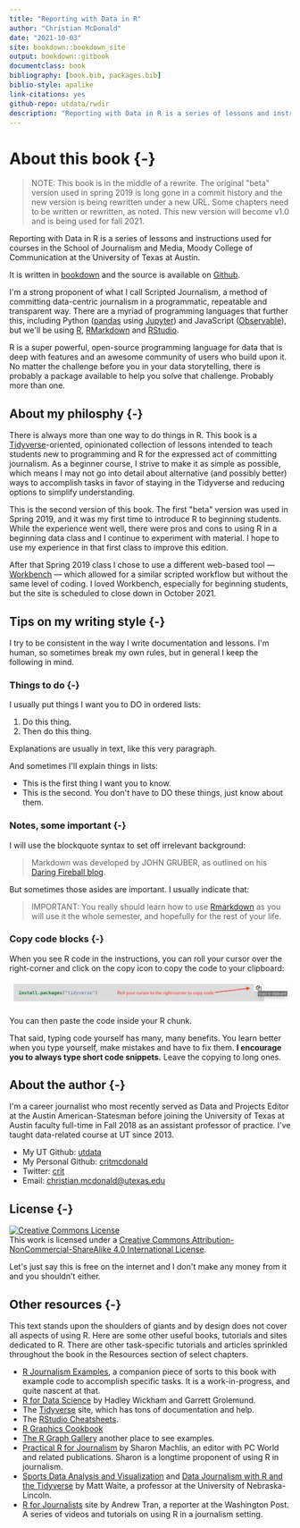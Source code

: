 ```yaml
--- 
title: "Reporting with Data in R"
author: "Christian McDonald"
date: "2021-10-03"
site: bookdown::bookdown_site
output: bookdown::gitbook
documentclass: book
bibliography: [book.bib, packages.bib]
biblio-style: apalike
link-citations: yes
github-repo: utdata/rwdir
description: "Reporting with Data in R is a series of lessons and instructions used in courses in the School of Journalism and Media, Moody College of Communication at the University of Texas at Austin. It is taught by Christian McDonald, assistant professor of practice."
---
```


# About this book {-}

> NOTE: This book is in the middle of a rewrite. The original "beta" version used in spring 2019 is long gone in a commit history and the new version is being rewritten under a new URL. Some chapters need to be written or rewritten, as noted. This new version will become v1.0 and is being used for fall 2021.

Reporting with Data in R is a series of lessons and instructions used for courses in the School of Journalism and Media, Moody College of Communication at the University of Texas at Austin.

It is written in [bookdown](https://bookdown.org/) and the source is available on [Github](https://github.com/utdata/rwdir).

I'm a strong proponent of what I call Scripted Journalism, a method of committing data-centric journalism in a programmatic, repeatable and transparent way. There are a myriad of programming languages that further this, including Python ([pandas](https://pandas.pydata.org/) using [Jupyter](https://jupyter.org/)) and JavaScript ([Observable](https://beta.observablehq.com/)), but we'll be using [R](https://www.r-project.org/), [RMarkdown](https://rmarkdown.rstudio.com/) and [RStudio](https://www.rstudio.com/).

R is a super powerful, open-source programming language for data that is deep with features and an awesome community of users who build upon it. No matter the challenge before you in your data storytelling, there is probably a package available to help you solve that challenge. Probably more than one.

## About my philosphy {-}

There is always more than one way to do things in R. This book is a [Tidyverse](https://www.tidyverse.org/)-oriented, opinionated collection of lessons intended to teach students new to programming and R for the expressed act of committing journalism. As a beginner course, I strive to make it as simple as possible, which means I may not go into detail about alternative (and possibly better) ways to accomplish tasks in favor of staying in the Tidyverse and reducing options to simplify understanding.

This is the second version of this book. The first "beta" version was used in Spring 2019, and it was my first time to introduce R to beginning students. While the experience went well, there were pros and cons to using R in a beginning data class and I continue to experiment with material. I hope to use my experience in that first class to improve this edition.

After that Spring 2019 class I chose to use a different web-based tool — [Workbench](http://workbenchdata.com/) — which allowed for a similar scripted workflow but without the same level of coding. I loved Workbench, especially for beginning students, but the site is scheduled to close down in October 2021.

## Tips on my writing style {-}

I try to be consistent in the way I write documentation and lessons. I'm human, so sometimes break my own rules, but in general I keep the following in mind.

### Things to do {-}

I usually put things I want you to DO in ordered lists:

1. Do this thing.
2. Then do this thing.

Explanations are usually in text, like this very paragraph.

And sometimes I'll explain things in lists:

- This is the first thing I want you to know.
- This is the second. You don't have to DO these things, just know about them.

### Notes, some important {-}

I will use the blockquote syntax to set off irrelevant background:

> Markdown was developed by JOHN GRUBER, as outlined on his [Daring Fireball blog](https://daringfireball.net/projects/markdown/).

But sometimes those asides are important. I usually indicate that:

> IMPORTANT: You really should learn how to use [Rmarkdown](https://rmarkdown.rstudio.com/) as you will use it the whole semester, and hopefully for the rest of your life.

### Copy code blocks {-}

When you see R code in the instructions, you can roll your cursor over the right-corner and click on the copy icon to copy the code to your clipboard:

![Copy to clipboard](images/index-copy-clipboard.png)

You can then paste the code inside your R chunk.

That said, typing code yourself has many, many benefits. You learn better when you type yourself, make mistakes and have to fix them. **I encourage you to always type short code snippets.** Leave the copying to long ones.

## About the author {-}

I'm a career journalist who most recently served as Data and Projects Editor at the Austin American-Statesman before joining the University of Texas at Austin faculty full-time in Fall 2018 as an assistant professor of practice. I've taught data-related course at UT since 2013.

- My UT Github: [utdata](https://github.com/utdata)
- My Personal Github: [critmcdonald](https://github.com/critmcdonald?tab=repositories)
- Twitter: [crit](https://twitter.com/crit)
- Email: <christian.mcdonald@utexas.edu>

## License {-}

<a rel="license" href="http://creativecommons.org/licenses/by-nc-sa/4.0/"><img alt="Creative Commons License" style="border-width:0" src="https://i.creativecommons.org/l/by-nc-sa/4.0/88x31.png" /></a><br />This work is licensed under a <a rel="license" href="http://creativecommons.org/licenses/by-nc-sa/4.0/">Creative Commons Attribution-NonCommercial-ShareAlike 4.0 International License</a>.

Let's just say this is free on the internet and I don't make any money from it and you shouldn't either.

## Other resources {-}

This text stands upon the shoulders of giants and by design does not cover all aspects of using R. Here are some other useful books, tutorials and sites dedicated to R. There are other task-specific tutorials and articles sprinkled throughout the book in the Resources section of select chapters. 

- [R Journalism Examples](https://utdata.github.io/r-journalism-examples/), a companion piece of sorts to this book with example code to accomplish specific tasks. It is a work-in-progress, and quite nascent at that.
- [R for Data Science](https://r4ds.had.co.nz/index.html) by Hadley Wickham and Garrett Grolemund.
- The [Tidyverse](https://www.tidyverse.org/) site, which has tons of documentation and help.
- The [RStudio Cheatsheets](https://www.rstudio.com/resources/cheatsheets/).
- [R Graphics Cookbook](https://r-graphics.org/index.html)
- [The R Graph Gallery](https://www.r-graph-gallery.com/) another place to see examples.
- [Practical R for Journalism](https://www.crcpress.com/Practical-R-for-Mass-Communication-and-Journalism/Machlis/p/book/9781138726918) by Sharon Machlis, an editor with PC World and related publications. Sharon is a longtime proponent of using R in journalism.
- [Sports Data Analysis and Visualization](http://mattwaite.github.io/sports/) and [Data Journalism with R and the Tidyverse](http://mattwaite.github.io/datajournalism/) by Matt Waite, a professor at the University of Nebraska-Lincoln.
- [R for Journalists](http://learn.r-journalism.com/en/) site by Andrew Tran, a reporter at the Washington Post. A series of videos and tutorials on using R in a journalism setting.
